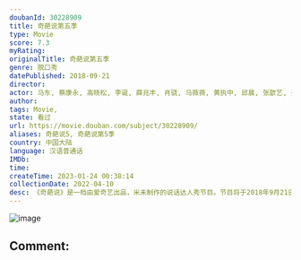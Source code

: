 ```yaml
---
doubanId: 30228909
title: 奇葩说第五季
type: Movie
score: 7.3
myRating: 
originalTitle: 奇葩说第五季
genre: 脱口秀
datePublished: 2018-09-21
director: 
actor: 马东, 蔡康永, 高晓松, 李诞, 薛兆丰, 肖骁, 马薇薇, 黄执中, 邱晨, 张歆艺, 姜逸磊, 吴谨言, 梁洛施, 陈学冬, 毛不易, 梁文道, 周冬雨, 陈铭, 颜如晶, 沈玉琳, 董婧, 马剑越, 臧鸿飞, 秦教授, 张雪峰, 仇佩佩, 傅首尔, 詹青云, 赵英男, 商振博, 高庆一, 庞颖, 熊浩, 李思恒, 李逗逗
author: 
tags: Movie, 
state: 看过
url: https://movie.douban.com/subject/30228909/
aliases: 奇葩说5, 奇葩说第5季
country: 中国大陆
language: 汉语普通话
IMDb: 
time: 
createTime: 2023-01-24 00:38:14
collectionDate: 2022-04-10
desc: 《奇葩说》是一档由爱奇艺出品，米未制作的说话达人秀节目。节目将于2018年9月21日起每周五、六晚20：00在爱奇艺播出。本季节目由马东担任主持人，高晓松、蔡康永、李诞、薛兆丰担任导师。本季将集结华人...
---
```


![image](p2534020405.jpg)

Comment: 
---

